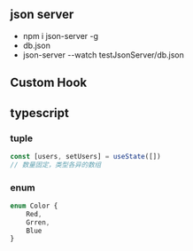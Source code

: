 ## json server
- npm i json-server -g
- db.json
- json-server --watch testJsonServer/db.json
## Custom Hook

## typescript

### tuple

```typescript
const [users, setUsers] = useState([])
// 数量固定，类型各异的数组
```
### enum

```typescript
enum Color {
    Red,
    Grren,
    Blue
}
```


###
